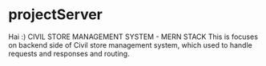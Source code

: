 # projectServer
Hai :)
CIVIL STORE MANAGEMENT SYSTEM - MERN STACK
This is focuses on backend side of Civil store management system, which used to handle requests and responses and routing.
